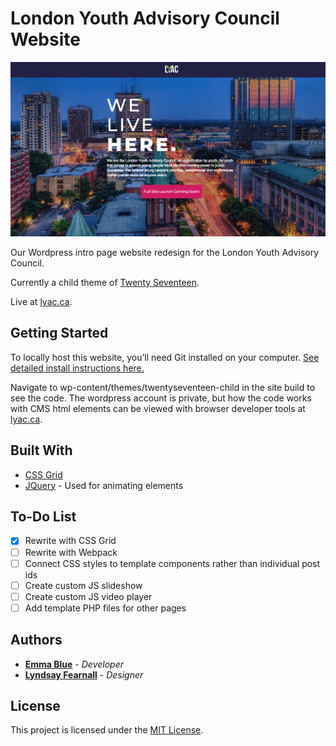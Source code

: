 # London Youth Advisory Council Website

![](/wp-content/themes/twentyseventeen-child/images/lyac-readme.png)

Our Wordpress intro page website redesign for the London Youth Advisory Council. 

Currently a child theme of [Twenty Seventeen](https://en-ca.wordpress.org/themes/twentyseventeen/). 

Live at [lyac.ca](https://lyac.ca/). 

## Getting Started

To locally host this website, you’ll need Git installed on your computer.
[See detailed install instructions here.](https://gist.github.com/derhuerst/1b15ff4652a867391f03)

Navigate to wp-content/themes/twentyseventeen-child in the site build to see the code. The wordpress account is private, but how the code works with CMS html elements can be viewed with browser developer tools at [lyac.ca](https://lyac.ca/). 

## Built With

* [CSS Grid](https://cssreference.io/css-grid/)
* [JQuery](https://jquery.com/) - Used for animating elements

## To-Do List

- [x] Rewrite with CSS Grid 
- [ ] Rewrite with Webpack 
- [ ] Connect CSS styles to template components rather than individual post ids
- [ ] Create custom JS slideshow 
- [ ] Create custom JS video player
- [ ] Add template PHP files for other pages 

## Authors

* [**Emma Blue**](https://github.com/EmmaBlue) - *Developer*
* [**Lyndsay Fearnall**](http://lyndsayfearnall.com/) - *Designer*

## License

This project is licensed under the [MIT License](https://opensource.org/licenses/MIT/).

